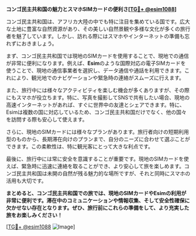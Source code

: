 **コンゴ民主共和国の魅力とスマホSIMカードの便利さ[[TG💪+ @esim1088](https://t.me/s/esim1088)]**

コンゴ民主共和国は、アフリカ大陸の中でも特に注目を集めている国です。広大な土地に豊富な自然資源があり、その美しい自然景観や多様な文化が多くの旅行者を魅了しています。しかし、訪れる際にはスマホやインターネットの準備も忘れずにおきましょう。

まず、コンゴ民主共和国では現地のSIMカードを使用することで、現地での通信が非常に便利になります。例えば、**Esim**のような国際対応の電子SIMカードを使うことで、現地の通信事業者を選択し、データ通信や通話を利用できます。これにより、観光地でのナビゲーションや緊急時の連絡がスムーズに行えます。

また、旅行中には様々なアクティビティを楽しむ機会が多くありますが、その際にもスマホが役立ちます。特に、写真を撮影してSNSで共有したい場合、現地の高速インターネットがあれば、すぐに世界中の友達とシェアできます。特に、Esimは複数の国に対応しているため、コンゴ民主共和国だけでなく、他の国々を訪問する際も安心して使えます。

さらに、現地のSIMカードには様々なプランがあります。旅行者向けの短期利用型のものから、長期滞在向けのプランまで、自分のニーズに合わせて選ぶことができます。この柔軟性は、特に観光客にとって大きな利点です。

最後に、旅行中には常に安全を意識することが重要です。現地のSIMカードを使えば、緊急時に迅速に連絡を取ることができ、より安心して旅を楽しめます。コンゴ民主共和国は未開の自然が残る魅力的な場所ですが、それと同時にスマホの活用も大切です。

**まとめると、コンゴ民主共和国での旅では、現地のSIMカードやEsimの利用が非常に便利です。滞在中のコミュニケーションや情報収集、そして安全性確保に欠かせない存在となります。ぜひ、旅行前にこれらの準備をして、より充実した旅をお楽しみください！**

[[TG💪+ @esim1088](https://t.me/s/esim1088) ![Image](https://i.postimg.cc/Y0z9fWf4/image.png)]